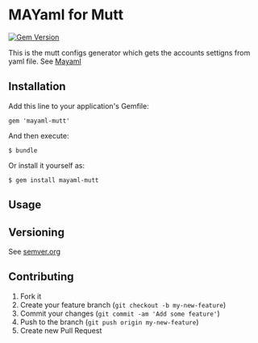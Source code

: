 # MAYaml for Mutt

[![Gem Version](https://badge.fury.io/rb/mayaml-mutt.svg)](http://badge.fury.io/rb/mayaml-mutt)

This is the mutt configs generator which gets the accounts settigns from yaml file. See [Mayaml][mayaml_url]

## Installation

Add this line to your application's Gemfile:

    gem 'mayaml-mutt'

And then execute:

    $ bundle

Or install it yourself as:

    $ gem install mayaml-mutt

## Usage


## Versioning

See [semver.org][semver]

## Contributing

1. Fork it
2. Create your feature branch (`git checkout -b my-new-feature`)
3. Commit your changes (`git commit -am 'Add some feature'`)
4. Push to the branch (`git push origin my-new-feature`)
5. Create new Pull Request

[semver]: http://semver.org/
[mayaml_url]: https://github.com/skopciewski/mayaml
